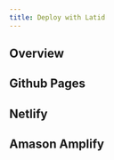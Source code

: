```yaml
---
title: Deploy with Latid
---
```


Overview
--------
Github Pages
-------------
Netlify
-------
Amason Amplify
---------------
